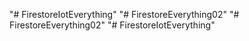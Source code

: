 "# FirestoreIotEverything" 
"# FirestoreEverything02" 
"# FirestoreEverything02" 
"# FirestoreIotEverything" 
